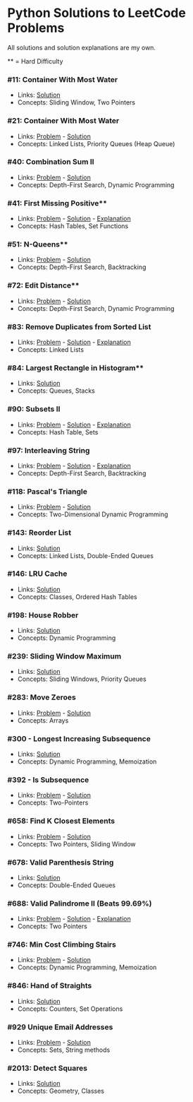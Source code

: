 # Python Solutions to LeetCode Problems

All solutions and solution explanations are my own.

** = Hard Difficulty

### #11: Container With Most Water
- Links: [Solution](0011_Container_With_Most_Water.py)
- Concepts: Sliding Window, Two Pointers


### #21: Container With Most Water
- Links: [Problem](https://leetcode.com/problems/merge-two-sorted-lists/) - [Solution](0021_Merge_Two_Sorted_Lists.py)
- Concepts: Linked Lists, Priority Queues (Heap Queue)


### #40: Combination Sum II
- Links: [Problem](https://leetcode.com/problems/combination-sum-ii) - [Solution](0040_Combination_Sum_II.py)
- Concepts: Depth-First Search, Dynamic Programming


### #41: First Missing Positive**
- Links: [Problem](https://leetcode.com/problems/first-missing-positive) - [Solution](0041_First_Missing_Positive.py) - [Explanation](https://leetcode.com/problems/first-missing-positive/solutions/2895687)
- Concepts: Hash Tables, Set Functions


### #51: N-Queens**
- Links: [Problem](https://leetcode.com/problems/n-queens) - [Solution](0051_N_Queens.py)
- Concepts: Depth-First Search, Backtracking


### #72: Edit Distance**
- Links: [Problem](https://leetcode.com/problems/edit-distance) - [Solution](0072_Edit_Distance.py)
- Concepts: Depth-First Search, Dynamic Programming


### #83: Remove Duplicates from Sorted List
- Links: [Problem](https://leetcode.com/problems/remove-duplicates-from-sorted-list) - [Solution](0083_Remove_Duplicates_From_Sorted_List.py) - [Explanation](https://leetcode.com/problems/remove-duplicates-from-sorted-list/solutions/2892275)
- Concepts: Linked Lists

### #84: Largest Rectangle in Histogram**
- Links: [Solution](0084_Largest_Rectangle_in_Histogram.py)
- Concepts: Queues, Stacks


### #90: Subsets II
- Links: [Problem](https://leetcode.com/problems/subsets-ii) - [Solution](0090_Subsets_II.py) - [Explanation](https://leetcode.com/problems/subsets-ii/solutions/2840466)
- Concepts: Hash Table, Sets


### #97: Interleaving String
- Links: [Problem](https://leetcode.com/problems/interleaving-string) - [Solution](0097_Interleaving_String.py) - [Explanation](https://leetcode.com/problems/interleaving-string/solutions/2832703)
- Concepts: Depth-First Search, Backtracking


### #118: Pascal's Triangle
- Links: [Problem](https://leetcode.com/problems/pascals-triangle) - [Solution](0118_Pascals_Triangle.py)
- Concepts: Two-Dimensional Dynamic Programming


### #143: Reorder List
- Links: [Solution](0143_Reorder_List.py)
- Concepts: Linked Lists, Double-Ended Queues


### #146: LRU Cache
- Links: [Solution](0146_LRU_Cache.py)
- Concepts: Classes, Ordered Hash Tables


### #198: House Robber
- Links: [Solution](0198_House_Robber.py)
- Concepts: Dynamic Programming


### #239: Sliding Window Maximum
- Links: [Solution](0239_Sliding_Window_Maximum.py)
- Concepts: Sliding Windows, Priority Queues


### #283: Move Zeroes
- Links: [Problem](https://leetcode.com/problems/move-zeroes) - [Solution](0283_Move_Zeroes.py)
- Concepts: Arrays


### #300 - Longest Increasing Subsequence
- Links: [Solution](0300_Longest_Increasing_Subsequence.py)
- Concepts: Dynamic Programming, Memoization


### #392 - Is Subsequence
- Links: [Problem](https://leetcode.com/problems/is-subsequence) - [Solution](0392_Is_Subsequence.py)
- Concepts: Two-Pointers


### #658: Find K Closest Elements
- Links: [Problem](https://leetcode.com/problems/find-k-closest-elements) - [Solution](0658_Find_K_Closest_Elements.py)
- Concepts: Two Pointers, Sliding Window


### #678: Valid Parenthesis String
- Links: [Solution](0678_Valid_Parenthesis_String.py)
- Concepts: Double-Ended Queues


### #688: Valid Palindrome II (Beats 99.69%)
- Links: [Problem](https://leetcode.com/problems/valid-palindrome-ii/) - [Solution](0680_Valid_Palindrome_II.py) - [Explanation](https://leetcode.com/problems/valid-palindrome-ii/solutions/2906727//)
- Concepts: Two Pointers


### #746: Min Cost Climbing Stairs
- Links: [Problem](https://leetcode.com/problems/min-cost-climbing-stairs) - [Solution](0746_Min_Cost_Climbing_Stairs.py)
- Concepts: Dynamic Programming, Memoization


### #846: Hand of Straights
- Links: [Solution](0846_Hand_of_Straights.py)
- Concepts: Counters, Set Operations


### #929 Unique Email Addresses
- Links: [Problem](https://leetcode.com/problems/unique-email-addresses) - [Solution](0929_Unique_Email_Addresses.py)
- Concepts: Sets, String methods

### #2013: Detect Squares
- Links: [Solution](2013_Detect_Squares.py)
- Concepts: Geometry, Classes

